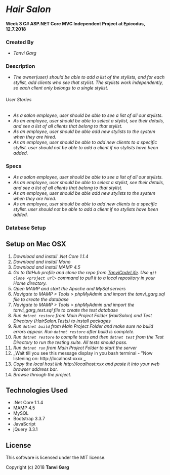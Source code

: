 # _Hair Salon_
#### Week 3 C# ASP.NET Core MVC Independent Project at Epicodus, 12.7.2018

### Created By
* _Tanvi Garg_

### Description

* _The owner(user) should be able to add a list of the stylists, and for each stylist, add clients who see that stylist. The stylists work independently, so each client only belongs to a single stylist._

###### User Stories
* _As a salon employee, user should be able to see a list of all our stylists._
* _As an employee, user should be able to select a stylist, see their details, and see a list of all clients that belong to that stylist._
* _As an employee, user should be able add new stylists to the system when they are hired._
* _As an employee, user should be able to add new clients to a specific stylist. user should not be able to add a client if no stylists have been added._

### Specs
* _As a salon employee, user should be able to see a list of all our stylists._
* _As an employee, user should be able to select a stylist, see their details, and see a list of all clients that belong to that stylist._
* _As an employee, user should be able add new stylists to the system when they are hired._
* _As an employee, user should be able to add new clients to a specific stylist. user should not be able to add a client if no stylists have been added._


### Database Setup



## Setup on Mac OSX
1. _Download and install .Net Core 1.1.4_
2. _Download and install Mono_
3. _Download and install MAMP 4.5_
4. _Go to GitHub profile and clone the repo from [TanviCodeLife](https://github.com/TanviCodeLife/word-counter-csharp-proj). Use `git clone <project url>` command to pull it to a local repository in your Home directory._
5. _Open MAMP and start the Apache and MySql servers_
6. _Navigate to MAMP > Tools > phpMyAdmin and import the tanvi_garg.sql file to create the database_
7. _Navigate to MAMP > Tools > phpMyAdmin and import the tanvi_garg_test.sql file to create the test database_
5. _Run `dotnet restore` from Main Project Folder (HairSalon) and Test Directory (HairSalon.Tests) to install packages_
6. _Run `dotnet build` from Main Project Folder and make sure no build errors appear. Run `dotnet restore` after build is complete._
7. _Run `dotnet restore` to compile tests and then `dotnet test` from the Test Directory to run the testing suite. All tests should pass._
8. _Run `dotnet run` from Main Project Folder to start the server_
9. _Wait till you see this message display in you bash terminal - "Now listening on: http://localhost:xxxx _
10. _Copy the local host link http://localhost:xxx and paste it into your web browser address bar._
11. _Browse through the project._


## Technologies Used

* .Net Core 1.1.4
* MAMP 4.5
* MySQL
* Bootstrap 3.3.7
* JavaScript
* jQuery 3.3.1


## License

This software is licensed under the MIT license.

Copyright (c) 2018 **Tanvi Garg**
